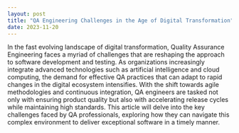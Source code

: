 ```yaml
---
layout: post
title: "QA Engineering Challenges in the Age of Digital Transformation"
date: 2023-11-20
---
```


In the fast evolving landscape of digital transformation, Quality Assurance Engineering faces a myriad of challenges that are reshaping the approach to software development and testing. As organizations increasingly integrate advanced technologies such as artificial intelligence and cloud computing, the demand for effective QA practices that can adapt to rapid changes in the digital ecosystem intensifies. With the shift towards agile methodologies and continuous integration, QA engineers are tasked not only with ensuring product quality but also with accelerating release cycles while maintaining high standards. This article will delve into the key challenges faced by QA professionals, exploring how they can navigate this complex environment to deliver exceptional software in a timely manner.

